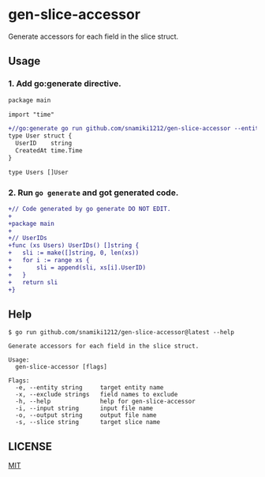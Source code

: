 # gen-slice-accessor

Generate accessors for each field in the slice struct.

## Usage

### 1. Add go:generate directive.

```diff filename="user.go"
package main

import "time"

+//go:generate go run github.com/snamiki1212/gen-slice-accessor --entity User --slice Users --input user.go --output user_gen.go --exclude CreatedAt
type User struct {
  UserID    string
  CreatedAt time.Time
}

type Users []User
```

### 2. Run `go generate` and got generated code.

```diff filename="user_gen.go"
+// Code generated by go generate DO NOT EDIT.
+
+package main
+
+// UserIDs
+func (xs Users) UserIDs() []string {
+	sli := make([]string, 0, len(xs))
+	for i := range xs {
+		sli = append(sli, xs[i].UserID)
+	}
+	return sli
+}
```

## Help

```shell
$ go run github.com/snamiki1212/gen-slice-accessor@latest --help

Generate accessors for each field in the slice struct.

Usage:
  gen-slice-accessor [flags]

Flags:
  -e, --entity string     target entity name
  -x, --exclude strings   field names to exclude
  -h, --help              help for gen-slice-accessor
  -i, --input string      input file name
  -o, --output string     output file name
  -s, --slice string      target slice name
```

## LICENSE

[MIT](./LICENSE)

